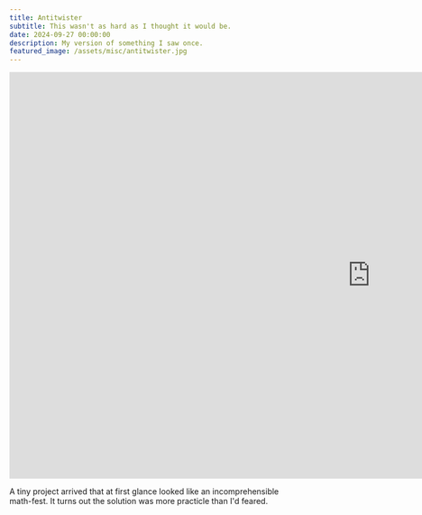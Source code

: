```yaml
---
title: Antitwister
subtitle: This wasn't as hard as I thought it would be.
date: 2024-09-27 00:00:00
description: My version of something I saw once.
featured_image: /assets/misc/antitwister.jpg
---
```


<iframe src="https://player.vimeo.com/video/1031200939?title=0&amp;byline=0&amp;portrait=0&amp;badge=0&amp;autopause=0&amp;player_id=0&amp;app_id=58479" width="1280" height="720" frameborder="0" allow="autoplay; fullscreen; picture-in-picture; clipboard-write" title="twittervid.com_FridayMarch26th_b5aa55"></iframe>

A tiny project arrived that at first glance looked like an incomprehensible math-fest. It turns out the solution was more practicle than I'd feared.